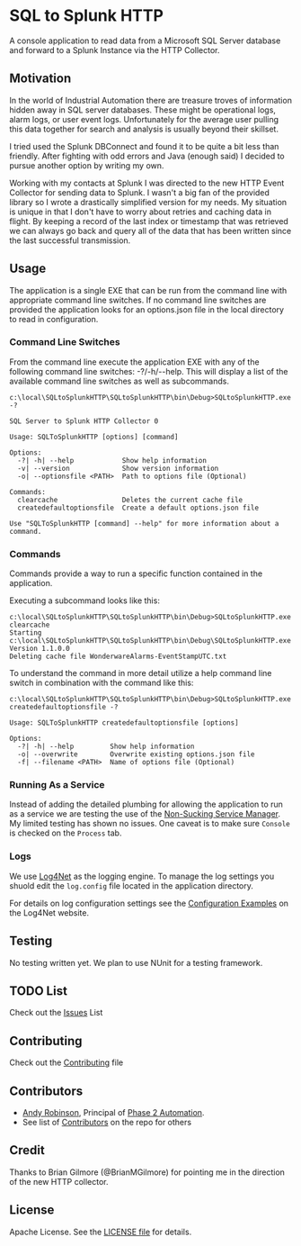 ﻿# SQL to Splunk HTTP

A console application to read data from a Microsoft SQL Server database and forward to a Splunk Instance via the HTTP Collector.

## Motivation

In the world of Industrial Automation there are treasure troves of information hidden away in SQL server databases.  These might be operational logs, alarm logs, or user event logs.  Unfortunately for the average user pulling this data together for search and analysis is usually beyond their skillset.

I tried used the Splunk DBConnect and found it to be quite a bit less than friendly.  After fighting with odd errors and Java (enough said) I decided to pursue another option by writing my own.

Working with my contacts at Splunk I was directed to the new HTTP Event Collector for sending data to Splunk.  I wasn't a big fan of the provided library so I wrote a drastically simplified version for my needs.  My situation is unique in that I don't have to worry about retries and caching data in flight.  By keeping a record of the last index or timestamp that was retrieved we can always go back and query all of the data that has been written since the last successful transmission.

## Usage

The application is a single EXE that can be run from the command line with appropriate command line switches.  If no command line switches are provided the application looks for an options.json file in the local directory to read in configuration.

### Command Line Switches

From the command line execute the application EXE with any of the following command line switches: -?/-h/--help.  This will display a list of the available command line switches as well as subcommands.

```batchfile
c:\local\SQLtoSplunkHTTP\SQLtoSplunkHTTP\bin\Debug>SQLtoSplunkHTTP.exe -?

SQL Server to Splunk HTTP Collector 0

Usage: SQLToSplunkHTTP [options] [command]

Options:
  -?| -h| --help            Show help information
  -v| --version             Show version information
  -o| --optionsfile <PATH>  Path to options file (Optional)

Commands:
  clearcache                Deletes the current cache file
  createdefaultoptionsfile  Create a default options.json file

Use "SQLToSplunkHTTP [command] --help" for more information about a command.
```

### Commands

Commands provide a way to run a specific function contained in the application.

Executing a subcommand looks like this:

```batchfile
c:\local\SQLtoSplunkHTTP\SQLtoSplunkHTTP\bin\Debug>SQLtoSplunkHTTP.exe clearcache
Starting c:\local\SQLtoSplunkHTTP\SQLtoSplunkHTTP\bin\Debug\SQLtoSplunkHTTP.exe Version 1.1.0.0
Deleting cache file WonderwareAlarms-EventStampUTC.txt
```

To understand the command in more detail utilize a help command line switch in combination with the command like this:

```batchfile
c:\local\SQLtoSplunkHTTP\SQLtoSplunkHTTP\bin\Debug>SQLtoSplunkHTTP.exe createdefaultoptionsfile -?

Usage: SQLToSplunkHTTP createdefaultoptionsfile [options]

Options:
  -?| -h| --help         Show help information
  -o| --overwrite        Overwrite existing options.json file
  -f| --filename <PATH>  Name of options file (Optional)
```

### Running As a Service

Instead of adding the detailed plumbing for allowing the application to run as a service we are testing the use of the [Non-Sucking Service Manager](https://nssm.cc/). My limited testing has shown no issues. One caveat is to make sure `Console` is checked on the `Process` tab.

### Logs

We use [Log4Net](https://logging.apache.org/log4net/) as the logging engine. To manage the log settings you shuold edit the `log.config` file located in the application directory.

For details on log configuration settings see the [Configuration Examples](https://logging.apache.org/log4net/release/config-examples.html) on the Log4Net website.

## Testing

No testing written yet.  We plan to use NUnit for a testing framework.

## TODO List

Check out the [Issues](/../../issues) List

## Contributing

Check out the [Contributing](/CONTRIBUTING.MD) file

## Contributors

* [Andy Robinson](mailto:andy@phase2automation.com), Principal of [Phase 2 Automation](http://phase2automation.com).
* See list of [Contributors](/../../graphs/contributors) on the repo for others

## Credit

Thanks to Brian Gilmore (@BrianMGilmore) for pointing me in the direction of the new HTTP collector.

## License

Apache License. See the [LICENSE file](/LICENSE) for details.